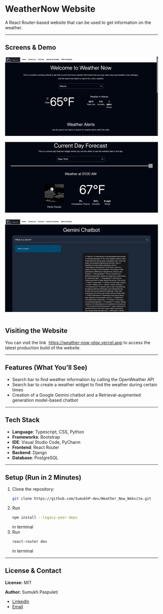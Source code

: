 # WeatherNow Website
A React Router-based website that can be used to get information on the weather.

---

## Screens & Demo  
![Screenshot Placeholder](public/screenshots/home-page-1.png)  
![Screenshot Placeholder](public/screenshots/forecast-page.png)  
![Screenshot Placeholder](public/screenshots/gemini-chatbot-page.png)  

## Visiting the Website
You can visit the link  https://weather-now-plqx.vercel.app to access the latest production build of the website.

---

## Features (What You’ll See)  
- Search bar to find weather information by calling the OpenWeather API
- Search bar to create a weather widget to find the weather during certain times
- Creation of a Google Gemini chatbot and a Retrieval-augmented generation model-based chatbot

---

## Tech Stack  
- **Language**: Typescript, CSS, Python
- **Frameworks**: Bootstrap
- **IDE**: Visual Studio Code, PyCharm
- **Frontend**: React Router
- **Backend**: Django
- **Database**: PostgreSQL

---

## Setup (Run in 2 Minutes)  
1. Clone the repository:  
   ```bash
   git clone https://github.com/SumukhP-dev/Weather_Now_Website.git
   ```
2. Run 
   ```bash
   npm install --legacy-peer-deps
   ```
   in terminal
3. Run 
   ```bash
   react-router dev
   ```
   in terminal

---

## License & Contact  
**License:** MIT  

**Author:** Sumukh Paspuleti
- [LinkedIn](https://www.linkedin.com/in/sumukh-paspuleti/)  
- [Email](mailto:spaspuleti3@gatech.edu)  
